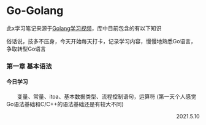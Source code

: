 # Go-Golang
此x学习笔记来源于[Golang学习视频](https://www.bilibili.com/video/BV16E411H7og?p=7&spm_id_from=pageDriver)，库中目前包含的有以下知识

俗话说，技多不压身，今天开始每天打卡，记录学习内容，慢慢地熟悉Go语言，争取转型Go语言

### 第一章 **基本语法**
#### 今日学习
&emsp;&emsp;变量、常量、itoa、基本数据类型、流程控制语句，运算符    (第一天个人感觉Go语法基础和C/C++的语法基础还是有较大不同)

<p align="right">2021.5.10</p>
